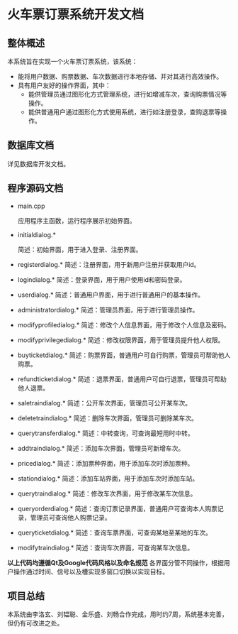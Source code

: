 ﻿# 火车票订票系统开发文档

## 整体概述

本系统旨在实现一个火车票订票系统，该系统：

+ 能将用户数据、购票数据、车次数据进行本地存储、并对其进行高效操作。
+ 具有用户友好的操作界面，其中：
  - 能供管理员通过图形化方式管理系统，进行如增减车次，查询购票情况等操作。
  - 能供普通用户通过图形化方式使用系统，进行如注册登录，查购退票等操作。

## 数据库文档

详见数据库开发文档。

## 程序源码文档

+ main.cpp

  应用程序主函数，运行程序展示初始界面。
+ initialdialog.*

  简述：初始界面，用于进入登录、注册界面。
  
+ registerdialog.*
  简述：注册界面，用于新用户注册并获取用户id。

+ logindialog.*
  简述：登录界面，用于用户使用id和密码登录。

+ userdialog.*
  简述：普通用户界面，用于进行普通用户的基本操作。

+ administratordialog.*
  简述：管理员界面，用于进行管理员操作。

+ modifyprofiledialog.*
  简述：修改个人信息界面，用于修改个人信息及密码。

+ modifyprivilegedialog.*
  简述：修改权限界面，用于管理员提升他人权限。

+ buyticketdialog.*
  简述：购票界面，普通用户可自行购票，管理员可帮助他人购票。

+ refundticketdialog.*
  简述：退票界面，普通用户可自行退票，管理员可帮助他人退票。

+ saletraindialog.*
  简述：公开车次界面，管理员可公开某车次。

+ deletetraindialog.*
  简述：删除车次界面，管理员可删除某车次。

+ querytransferdialog.*
  简述：中转查询，可查询最短用时中转。

+ addtraindialog.*
  简述：添加车次界面，管理员可新增车次。

+ pricedialog.*
  简述：添加票种界面，用于添加车次时添加票种。

+ stationdialog.*
  简述：添加车站界面，用于添加车次时添加车站。

+ querytraindialog.*
  简述：修改车次界面，用于修改某车次信息。

+ queryorderdialog.*
  简述：查询订票记录界面，普通用户可查询本人购票记录，管理员可查询他人购票记录。

+ queryticketdialog.*
  简述：查询车票界面，可查询某地至某地的车次。

+ modifytraindialog.*
  简述：查询车次界面，可查询某车次信息。


**以上代码均遵循Qt及Google代码风格以及命名规范**
各界面分管不同操作，根据用户操作通过时间、信号以及槽实现多窗口切换以实现目标。

## 项目总结

本系统由李洛玄、刘韫聪、金乐盛、刘畅合作完成，用时约7周，系统基本完善，但仍有可改进之处。
